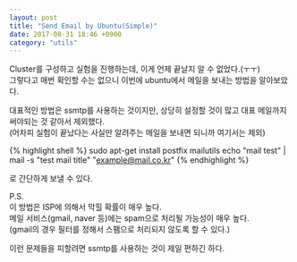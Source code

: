 ```yaml
---
layout: post
title: "Send Email by Ubuntu(Simple)"
date: 2017-08-31 18:46 +0900
category: "utils"
---
```


Cluster를 구성하고 실험을 진행하는데, 이게 언제 끝날지 알 수 없었다.(ㅜㅜ)<br />
그렇다고 매번 확인할 수는 없으니 이번에 ubuntu에서 메일을 보내는 방법을 알아보았다.<br />

대표적인 방법은 ssmtp를 사용하는 것이지만, 상당히 설정할 것이 많고 대표 메일까지 써야되는 것 같아서 제외했다.<br />
(어차피 실험이 끝났다는 사실만 알려주는 메일을 보내면 되니까 여기서는 제외)<br />

{% highlight shell %}
sudo apt-get install postfix mailutils
echo "mail test" | mail -s "test mail title" "example@mail.co.kr"
{% endhighlight %}

로 간단하게 보낼 수 있다.<br />

P.S.<br />
이 방법은 ISP에 의해서 막힐 확률이 매우 높다.<br />
메일 서비스(gmail, naver 등)에는 spam으로 처리될 가능성이 매우 높다.<br />
(gmail의 경우 필터를 정해서 스팸으로 처리되지 않도록 할 수 있다.)<br />

이런 문제들을 피할려면 ssmtp를 사용하는 것이 제일 편하긴 하다.







